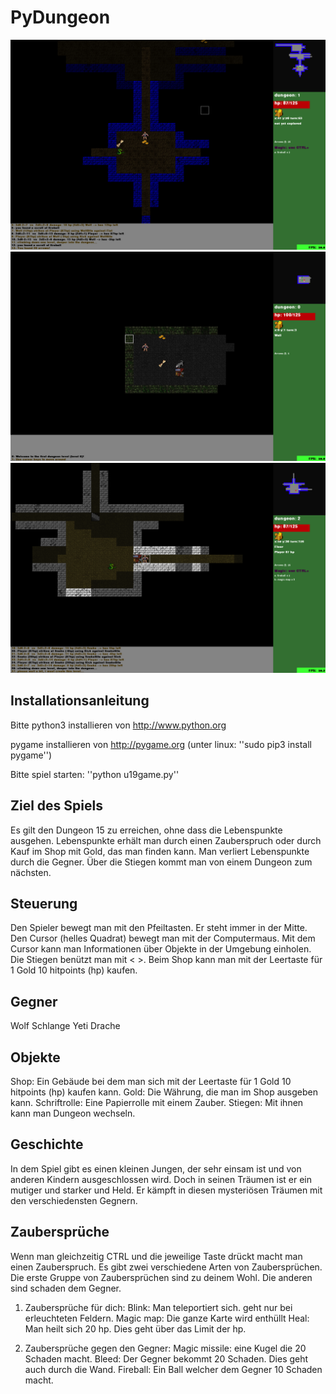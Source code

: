 # PyDungeon

![screenshot1pydungeon.png](screenshot1pydungeon.png)
![screenshot2pydungeon.png](screenshot2pydungeon.png)
![screenshot3pydungeon.png](screenshot3pydungeon.png)

## Installationsanleitung

Bitte python3 installieren von http://www.python.org

pygame installieren von http://pygame.org 
(unter linux: ''sudo pip3 install pygame'')

Bitte spiel starten: ''python u19game.py''

## Ziel des Spiels
Es gilt den Dungeon 15 zu erreichen, ohne dass die Lebenspunkte ausgehen.
Lebenspunkte erhält man durch einen Zauberspruch oder durch Kauf im Shop mit Gold, das man finden kann.
Man verliert Lebenspunkte durch die Gegner.
Über die Stiegen kommt man von einem Dungeon zum nächsten.

## Steuerung

Den Spieler bewegt man mit den Pfeiltasten. Er steht immer in der Mitte.
Den Cursor (helles Quadrat) bewegt man mit der Computermaus.
Mit dem Cursor kann man Informationen über Objekte in der Umgebung einholen.
Die Stiegen benützt man mit < >.
Beim Shop kann man mit der Leertaste für 1 Gold 10 hitpoints (hp) kaufen.

## Gegner

Wolf
Schlange
Yeti
Drache

## Objekte

Shop: Ein Gebäude bei dem man sich mit der Leertaste für 1 Gold 10 hitpoints (hp) kaufen kann.
Gold: Die Währung, die man im Shop ausgeben kann.
Schriftrolle: Eine Papierrolle mit einem Zauber.
Stiegen: Mit ihnen kann man Dungeon wechseln.

## Geschichte

In dem Spiel gibt es einen kleinen Jungen, der sehr einsam ist und
von anderen Kindern ausgeschlossen wird. Doch in seinen Träumen ist 
er ein mutiger und starker und Held. Er kämpft in diesen 
mysteriösen Träumen mit den verschiedensten Gegnern.

## Zaubersprüche

Wenn man gleichzeitig CTRL und die jeweilige Taste drückt macht man einen Zauberspruch.
Es gibt zwei verschiedene Arten von Zaubersprüchen. Die erste Gruppe von Zaubersprüchen sind zu 
deinem Wohl. Die anderen sind schaden dem Gegner.

1. Zaubersprüche für dich:
Blink: Man teleportiert sich. geht nur bei erleuchteten Feldern.
Magic map: Die ganze Karte wird enthüllt
Heal: Man heilt sich 20 hp. Dies geht über das Limit der hp.

2. Zaubersprüche gegen den Gegner:
Magic missile: eine Kugel die 20 Schaden macht.
Bleed: Der Gegner bekommt 20 Schaden. Dies geht auch durch die Wand.
Fireball: Ein Ball welcher dem Gegner 10 Schaden macht.

